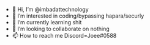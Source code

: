 - 👋 Hi, I’m @imbadattechnology
- 👀 I’m interested in coding/bypassing hapara/securly
- 🌱 I’m currently learning shit
- 💞️ I’m looking to collaborate on nothing
- 📫 How to reach me Discord=Joee#0588

<!---
imbadattechnology/imbadattechnology is a ✨ special ✨ repository because its `README.md` (this file) appears on your GitHub profile.
You can click the Preview link to take a look at your changes.
--->
